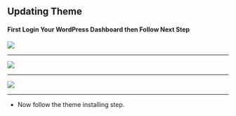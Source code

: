 ## Updating Theme

<h4>First Login Your WordPress Dashboard then Follow Next Step</h4>

<p><img src="/assets/transova/images/theme-update/theme_3.png"></p>
<hr>
<p><img src="/assets/transova/images/theme-update/theme_4.png"></p>
<hr>
<p><img src="/assets/transova/images/theme-update/theme_5.png"></p>
<hr>
                      
- Now follow the theme installing step.